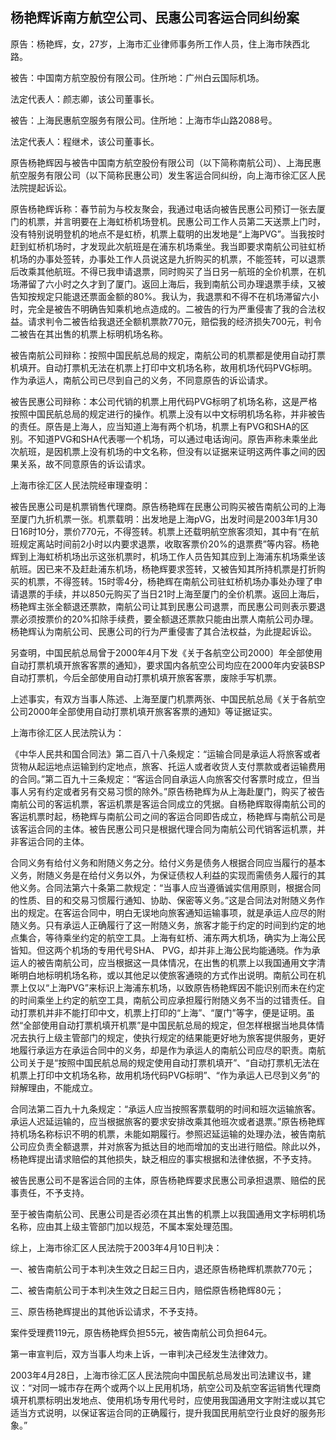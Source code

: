 ## 杨艳辉诉南方航空公司、民惠公司客运合同纠纷案

原告：杨艳辉，女，27岁，上海市汇业律师事务所工作人员，住上海市陕西北路。

被告：中国南方航空股份有限公司。住所地：广州白云国际机场。

法定代表人：颜志卿，该公司董事长。

被告：上海民惠航空服务有限公司。住所地：上海市华山路2088号。

法定代表人：程继术，该公司董事长。

原告杨艳辉因与被告中国南方航空股份有限公司（以下简称南航公司）、上海民惠航空服务有限公司（以下简称民惠公司）发生客运合同纠纷，向上海市徐汇区人民法院提起诉讼。

原告杨艳辉诉称：春节前为与校友聚会，我通过电话向被告民惠公司预订一张去厦门的机票，并言明要在上海虹桥机场登机。民惠公司工作人员第二天送票上门时，没有特别说明登机的地点不是虹桥，机票上载明的出发地是“上海PVG”。当我按时赶到虹桥机场时，才发现此次航班是在浦东机场乘坐。我当即要求南航公司驻虹桥机场的办事处签转，办事处工作人员说这是九折购买的机票，不能签转，可以退票后改乘其他航班。不得已我申请退票，同时购买了当日另一航班的全价机票，在机场滞留了六小时之久才到了厦门。返回上海后，我到南航公司办理退票手续，又被告知按规定只能退还票面金额的80%。我认为，我退票和不得不在机场滞留六小时，完全是被告不明确告知乘机地点造成的。二被告的行为严重侵害了我的合法权益。请求判令二被告给我退还全额机票款770元，赔偿我的经济损失700元，判令二被告在其出售的机票上标明机场名称。

被告南航公司辩称：按照中国民航总局的规定，南航公司的机票都是使用自动打票机填开。自动打票机无法在机票上打印中文机场名称，故用机场代码PVG标明。作为承运人，南航公司已尽到自己的义务，不同意原告的诉讼请求。

被告民惠公司辩称：本公司代销的机票上用代码PVG标明了机场名称，这是严格按照中国民航总局的规定进行的操作。机票上没有以中文标明机场名称，并非被告的责任。原告是上海人，应当知道上海有两个机场，机票上有PVG和SHA的区别。不知道PVG和SHA代表哪一个机场，可以通过电话询问。原告声称未乘坐此次航班，是因机票上没有机场的中文名称，但没有以证据来证明这两件事之间的因果关系，故不同意原告的诉讼请求。

上海市徐汇区人民法院经审理查明：

被告民惠公司是机票销售代理商。原告杨艳辉在民惠公司购买被告南航公司的上海至厦门九折机票一张。机票载明：出发地是上海pVG，出发时间是2003年1月30日16时10分，票价770元，不得签转。机票上还载明航空旅客须知，其中有“在航班规定离站时间前2小时以内要求退票，收取客票价20%的退票费”等内容。杨艳辉到上海虹桥机场出示这张机票时，机场工作人员告知其应到上海浦东机场乘坐该航班。因已来不及赶赴浦东机场，杨艳辉要求签转，又被告知其所持机票是打折购买的机票，不得签转。15时零4分，杨艳辉在南航公司驻虹桥机场办事处办理了申请退票的手续，并以850元购买了当日21时上海至厦门的全价机票。返回上海后，杨艳辉主张全额退还票款，南航公司让其到民惠公司退票，而民惠公司则表示要退票必须按票价的20%扣除手续费，要全额退还票款只能由出票人南航公司办理。杨艳辉认为南航公司、民惠公司的行为严重侵害了其合法权益，为此提起诉讼。

另查明，中国民航总局曾于2000年4月下发《关于各航空公司2000〕年全部使用自动打票机填开旅客客票的通知》，要求国内各航空公司均应在2000年内安装BSP自动打票机，今后全部使用自动打票机填开旅客客票，废除手写机票。

上述事实，有双方当事人陈述、上海至厦门机票两张、中国民航总局《关于各航空公司2000年全部使用自动打票机填开旅客客票的通知》等证据证实。

上海市徐汇区人民法院认为：

《中华人民共和国合同法》第二百八十八条规定：“运输合同是承运人将旅客或者货物从起运地点运输到约定地点，旅客、托运人或者收货人支付票款或者运输费用的合同。”第二百九十三条规定：“客运合同自承运人向旅客交付客票时成立，但当事人另有约定或者另有交易习惯的除外。”原告杨艳辉为从上海赴厦门，购买了被告南航公司的客运机票，客运机票是客运合同成立的凭据。自杨艳辉取得南航公司的客运机票时起，杨艳辉与南航公司之间的客运合同即告成立，杨艳辉与南航公司是该客运合同的主体。被告民惠公司只是根据代理合同为南航公司代销客运机票，并非客运合同的主体。

合同义务有给付义务和附随义务之分。给付义务是债务人根据合同应当履行的基本义务，附随义务是在给付义务以外，为保证债权人利益的实现而需债务人履行的其他义务。合同法第六十条第二款规定：“当事人应当遵循诚实信用原则，根据合同的性质、目的和交易习惯履行通知、协助、保密等义务。”这是合同法对附随义务作出的规定。在客运合同中，明白无误地向旅客通知运输事项，就是承运人应尽的附随义务。只有承运人正确履行了这一附随义务，旅客才能于约定的时间到约定的地点集合，等待乘坐约定的航空工具。上海有虹桥、浦东两大机场，确实为上海公民皆知。但这两个机场的专用代号SHA、 PVG，却并非上海公民均能通晓。作为承运人的被告南航公司，应当根据这一具体情况，在出售的机票上以我国通用文字清晰明白地标明机场名称，或以其他足以使旅客通晓的方式作出说明。南航公司在机票上仅以“上海PVG”来标识上海浦东机场，以致原告杨艳辉因不能识别而未在约定的时间乘坐上约定的航空工具，南航公司应承担履行附随义务不当的过错责任。自动打票机并非不能打印中文，机票上打印的“上海”、“厦门”等字，便是证明。虽然“全部使用自动打票机填开机票”是中国民航总局的规定，但怎样根据当地具体情况去执行上级主管部门的规定，使执行规定的结果能更好地为旅客提供服务，更好地履行承运方在承运合同中的义务，却是作为承运人的南航公司应尽的职责。南航公司关于是“按照中国民航总局的规定使用自动打票机填开”、“自动打票机无法在机票上打印中文机场名称，故用机场代码PVG标明”、“作为承运人已尽到义务”的辩解理由，不能成立。

合同法第二百九十九条规定：“承运人应当按照客票载明的时间和班次运输旅客。承运人迟延运输的，应当根据旅客的要求安排改乘其他班次或者退票。”原告杨艳辉持机场名称标识不明的机票，未能如期履行。参照迟延运输的处理办法，被告南航公司应负责全额退票，并对旅客为抵达目的地而增加的支出进行赔偿。除此以外，杨艳辉提出请求赔偿的其他损失，缺乏相应的事实根据和法律依据，不予支持。

被告民惠公司不是客运合同的主体，原告杨艳辉要求民惠公司承担退票、赔偿的民事责任，不予支持。

至于被告南航公司、民惠公司是否必须在其出售的机票上以我国通用文字标明机场名称，应由其上级主管部门加以规范，不属本案处理范围。

综上，上海市徐汇区人民法院于2003年4月10日判决：

一、被告南航公司于本判决生效之日起三日内，退还原告杨艳辉机票款770元；

二、被告南航公司于本判决生效之日起三日内，赔偿原告杨艳辉80元；

三、原告杨艳辉提出的其他诉讼请求，不予支持。

案件受理费119元，原告杨艳辉负担55元，被告南航公司负担64元。

第一审宣判后，双方当事人均未上诉，一审判决己经发生法律效力。

2003年4月28日，上海市徐汇区人民法院向中国民航总局发出司法建议书，建议：“对同一城市存在两个或两个以上民用机场，航空公司及航空客运销售代理商填开机票标明出发地点、使用机场专用代号时，应使用我国通用文字附注或以其它适当方式说明，以保证客运合同的正确履行，提升我国民用航空行业良好的服务形象。”

